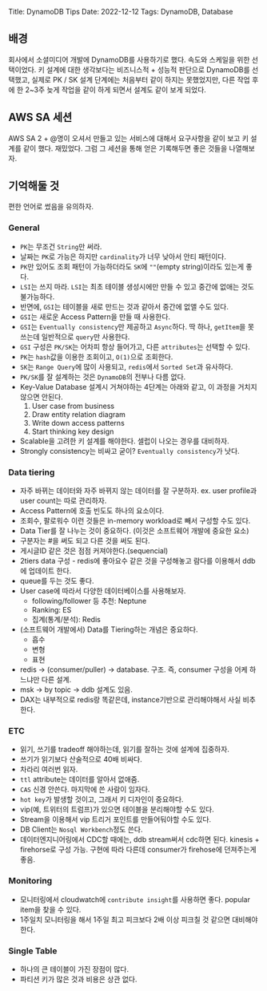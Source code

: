 Title: DynamoDB Tips
Date: 2022-12-12
Tags: DynamoDB, Database

## 배경
회사에서 소셜미디어 개발에 DynamoDB를 사용하기로 했다. 속도와 스케일을 위한 선택이었다. 키 설계에 대한 생각보다는 비즈니스적 + 성능적 판단으로 DynamoDB를 선택했고, 실제로 PK / SK 설계 단계에는 처음부터 같이 하지는 못했었지만, 다른 작업 후에 한 2~3주 늦게 작업을 같이 하게 되면서 설계도 같이 보게 되었다.

## AWS SA 세션
AWS SA 2 + @명이 오셔서 만들고 있는 서비스에 대해서 요구사항을 같이 보고 키 설계를 같이 했다. 재밌었다. 그럼 그 세션을 통해 얻은 기록해두면 좋은 것들을 나열해보자.

## 기억해둘 것
편한 언어로 썼음을 유의하자.

### General
- `PK`는 무조건 `String`만 써라.
- 날짜는 `PK`로 가능은 하지만 `cardinality`가 너무 낮아서 안티 패턴이다.
- `PK`만 있어도 조회 패턴이 가능하더라도 `SK`에 `""`(empty string)이라도 있는게 좋다.
- `LSI`는 쓰지 마라. `LSI`는 최초 테이블 생성시에만 만들 수 있고 중간에 없애는 것도 불가능하다.
- 반면에, `GSI`는 테이블을 새로 만드는 것과 같아서 중간에 없앨 수도 있다.
- `GSI`는 새로운 Access Pattern을 만들 때 사용한다.
- `GSI`는 `Eventually consistency`만 제공하고 `Async`하다. 딱 하나, `getItem`을 못쓰는데 일반적으로 `query`만 사용한다.
- `GSI` 구성은 `PK/SK`는 어차피 항상 들어가고, 다른 `attributes`는 선택할 수 있다.
- `PK`는 `hash`값을 이용한 조회이고, `O(1)`으로 조회한다.
- `SK`는 `Range Query`에 많이 사용되고, `redis`에서 `Sorted Set`과 유사하다.
- `PK/SK`를 잘 설계하는 것은 `DynamoDB`의 전부나 다름 없다.
- Key-Value Database 설계시 거쳐야하는 4단계는 아래와 같고, 이 과정을 거치지 않으면 안된다.
  1. User case from business
  2. Draw entity relation diagram
  3. Write down access patterns
  4. Start thinking key design
- Scalable을 고려한 키 설계를 해야한다. 셀럽이 나오는 경우를 대비하자.
- Strongly consistency는 비싸고 굳이? `Eventually consistency`가 낫다.

### Data tiering
- 자주 바뀌는 데이터와 자주 바뀌지 않는 데이터를 잘 구분하자. ex. user profile과 user count는 따로 관리하자.
- Access Pattern에 호출 빈도도 하나의 요소이다.
- 조회수, 팔로워수 이런 것들은 in-memory workload로 빼서 구성할 수도 있다.
- Data Tier를 잘 나누는 것이 중요하다. (이것은 소프트웨어 개발에 중요한 요소)
- 구분자는 #을 써도 되고 다른 것을 써도 된다.
- 게시글ID 같은 것은 점점 커져야한다.(sequencial)
- 2tiers data 구성 - redis에 좋아요수 같은 것을 구성해놓고 람다를 이용해서 ddb에 업데이트 한다.
- queue를 두는 것도 좋다.
- User case에 따라서 다양한 데이터베이스를 사용해보자.
  - following/follower 등 추천: Neptune
  - Ranking: ES
  - 집계(통계/분석): Redis
- (소프트웨어 개발에서) Data를 Tiering하는 개념은 중요하다.
  - 흡수
  - 변형
  - 표현
- redis -> (consumer/puller) -> database. 구조. 즉, consumer 구성을 어케 하느냐만 다른 설계.
- msk -> by topic -> ddb 설계도 있음.
- DAX는 내부적으로 redis랑 똑같은데, instance기반으로 관리해야해서 사실 비추한다.

### ETC
- 읽기, 쓰기를 tradeoff 해야하는데, 읽기를 잘하는 것에 설계에 집중하자.
- 쓰기가 읽기보다 산술적으로 40배 비싸다.
- 차라리 여러번 읽자.
- `ttl` attribute는 데이터를 알아서 없애줌.
- `CAS` 신경 안쓴다. 마지막에 쓴 사람이 임자다.
- `hot key`가 발생할 것이고, 그래서 키 디자인이 중요하다.
- vip(예, 트위터의 트럼프)가 있으면 테이블을 분리해야할 수도 있다.
- Stream을 이용해서 vip 트리거 포인트를 만들어둬야할 수도 있다.
- DB Client는 `Nosql Workbench`정도 쓴다.
- 데이터엔지니어링에서 CDC할 때에는, ddb stream써서 cdc하면 된다. kinesis + firehorse로 구성 가능. 구현에 따라 다른데 consumer가 firehose에 던져주는게 좋음.

### Monitoring
- 모니터링에서 cloudwatch에 `contribute insight`를 사용하면 좋다. popular item을 찾을 수 있다.
- 1주일치 모니터링을 해서 1주일 최고 피크보다 2배 이상 피크칠 것 같으면 대비해야한다.

### Single Table
- 하나의 큰 테이블이 가진 장점이 많다.
- 파티션 키가 많은 것과 비용은 상관 없다.
